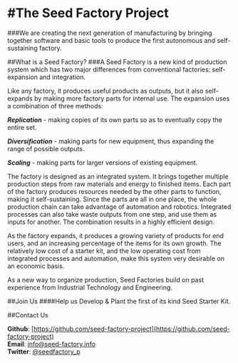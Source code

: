 #The Seed Factory Project
===========================

###We are creating the next generation of manufacturing by bringing together software and basic tools to produce the first autonomous and self-sustaining factory.


##What is a Seed Factory?
###A Seed Factory is a new kind of production system which has two major differences from conventional factories: self-expansion and integration.

Like any factory, it produces useful products as outputs, but it also self-expands by making more factory parts for internal use. The expansion uses a combination of three methods:

***Replication*** - making copies of its own parts so as to eventually copy the entire set.

***Diversification*** - making parts for new equipment, thus expanding the range of possible outputs.

***Scaling*** - making parts for larger versions of existing equipment.

The factory is designed as an integrated system. It brings together multiple production steps from raw materials and energy to finished items. Each part of the factory produces resources needed by the other parts to function, making it self-sustaining. Since the parts are all in one place, the whole production chain can take advantage of automation and robotics. Integrated processes can also take waste outputs from one step, and use them as inputs for another. The combination results in a highly efficient design.

As the factory expands, it produces a growing variety of products for end users, and an increasing percentage of the items for its own growth. The relatively low cost of a starter kit, and the low operating cost from integrated processes and automation, make this system very desirable on an economic basis.

As a new way to organize production, Seed Factories build on past experience from Industrial Technology and Engineering. 


##Join Us
####Help us Develop & Plant the first of its kind Seed Starter Kit.


##Contact Us

**Github**: [https://github.com/seed-factory-project](https://github.com/seed-factory-project)<br>
**Email**: [info@seed-factory.info](mailto:info@seed-factory.info)<br>
**Twitter**: [@seedfactory_p](https://twitter.com/seedfactory_p)

